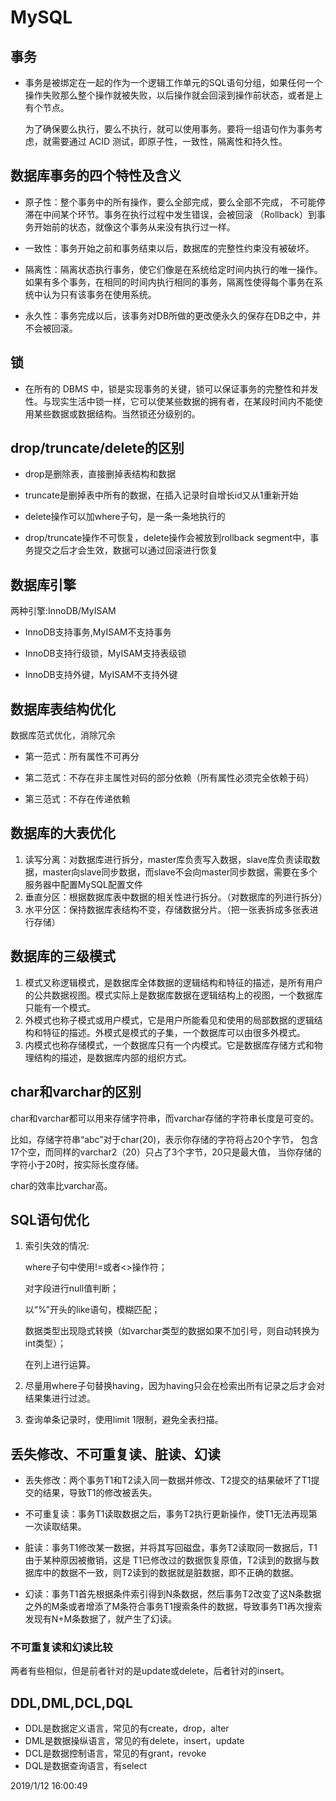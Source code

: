 # MySQL #

## 事务 ##
- 事务是被绑定在一起的作为一个逻辑工作单元的SQL语句分组，如果任何一个操作失败那么整个操作就被失败，以后操作就会回滚到操作前状态，或者是上有个节点。

    为了确保要么执行，要么不执行，就可以使用事务。要将一组语句作为事务考虑，就需要通过 ACID 测试，即原子性，一致性，隔离性和持久性。
## 数据库事务的四个特性及含义 ##
- 原子性：整个事务中的所有操作，要么全部完成，要么全部不完成，
不可能停滞在中间某个环节。事务在执行过程中发生错误，会被回滚
（Rollback）到事务开始前的状态，就像这个事务从来没有执行过一样。

- 一致性：事务开始之前和事务结束以后，数据库的完整性约束没有被破坏。

- 隔离性：隔离状态执行事务，使它们像是在系统给定时间内执行的唯一操作。如果有多个事务，在相同的时间内执行相同的事务，隔离性使得每个事务在系统中认为只有该事务在使用系统。
- 永久性：事务完成以后，该事务对DB所做的更改便永久的保存在DB之中，并不会被回滚。


## 锁 ##
- 在所有的 DBMS 中，锁是实现事务的关键，锁可以保证事务的完整性和并发性。与现实生活中锁一样，它可以使某些数据的拥有者，在某段时间内不能使用某些数据或数据结构。当然锁还分级别的。

## drop/truncate/delete的区别 ##

- drop是删除表，直接删掉表结构和数据

- truncate是删掉表中所有的数据，在插入记录时自增长id又从1重新开始

- delete操作可以加where子句，是一条一条地执行的

- drop/truncate操作不可恢复，delete操作会被放到rollback segment中，事务提交之后才会生效，数据可以通过回滚进行恢复

## 数据库引擎 ##

两种引擎:InnoDB/MyISAM


- InnoDB支持事务,MyISAM不支持事务

- InnoDB支持行级锁，MyISAM支持表级锁 

- InnoDB支持外键，MyISAM不支持外键


## 数据库表结构优化 ##
数据库范式优化，消除冗余

- 第一范式：所有属性不可再分

- 第二范式：不存在非主属性对码的部分依赖（所有属性必须完全依赖于码）

- 第三范式：不存在传递依赖

## 数据库的大表优化 ##
1. 读写分离：对数据库进行拆分，master库负责写入数据，slave库负责读取数据，master向slave同步数据，而slave不会向master同步数据，需要在多个服务器中配置MySQL配置文件
2. 垂直分区：根据数据库表中数据的相关性进行拆分。（对数据库的列进行拆分）
3. 水平分区：保持数据库表结构不变，存储数据分片。（把一张表拆成多张表进行存储）

## 数据库的三级模式 ##
1. 模式又称逻辑模式，是数据库全体数据的逻辑结构和特征的描述，是所有用户的公共数据视图。模式实际上是数据库数据在逻辑结构上的视图，一个数据库只能有一个模式。
2. 外模式也称子模式或用户模式，它是用户所能看见和使用的局部数据的逻辑结构和特征的描述。外模式是模式的子集，一个数据库可以由很多外模式。
3. 内模式也称存储模式，一个数据库只有一个内模式。它是数据库存储方式和物理结构的描述，是数据库内部的组织方式。

## char和varchar的区别 ##
char和varchar都可以用来存储字符串，而varchar存储的字符串长度是可变的。

比如，存储字符串“abc”对于char(20)，表示你存储的字符将占20个字节，
包含17个空，而同样的varchar2（20）只占了3个字节，20只是最大值，
当你存储的字符小于20时，按实际长度存储。

char的效率比varchar高。

## SQL语句优化 ##
1. 索引失效的情况:
	
	where子句中使用!=或者<>操作符；

	对字段进行null值判断；

	以“%”开头的like语句，模糊匹配；

	数据类型出现隐式转换（如varchar类型的数据如果不加引号，则自动转换为int类型）；

	在列上进行运算。

2. 尽量用where子句替换having，因为having只会在检索出所有记录之后才会对结果集进行过滤。
3. 查询单条记录时，使用limit 1限制，避免全表扫描。

## 丢失修改、不可重复读、脏读、幻读
- 丢失修改：两个事务T1和T2读入同一数据并修改、T2提交的结果破坏了T1提交的结果，导致T1的修改被丢失。

- 不可重复读：事务T1读取数据之后，事务T2执行更新操作，使T1无法再现第一次读取结果。

- 脏读：事务T1修改某一数据，并将其写回磁盘，事务T2读取同一数据后，T1由于某种原因被撤销，这是	T1已修改过的数据恢复原值，T2读到的数据与数据库中的数据不一致，则T2读到的数据就是脏数据，即不正确的数据。

- 幻读：事务T1首先根据条件索引得到N条数据，然后事务T2改变了这N条数据之外的M条或者增添了M条符合事务T1搜索条件的数据，导致事务T1再次搜索发现有N+M条数据了，就产生了幻读。

### 不可重复读和幻读比较
两者有些相似，但是前者针对的是update或delete，后者针对的insert。
## DDL,DML,DCL,DQL

- DDL是数据定义语言，常见的有create，drop，alter
- DML是数据操纵语言，常见的有delete，insert，update
- DCL是数据控制语言，常见的有grant，revoke
- DQL是数据查询语言，有select


2019/1/12 16:00:49 
